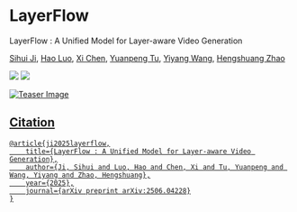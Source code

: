 # LayerFlow
LayerFlow : A Unified Model for Layer-aware Video Generation

[Sihui Ji](https://sihuiji.github.io/Homepage/), [Hao Luo](https://scholar.google.com/citations?user=7QvWnzMAAAAJ&hl=zh-CN), [Xi Chen](https://xavierchen34.github.io/), [Yuanpeng Tu](https://yuanpengtu.github.io/), [Yiyang Wang](https://scholar.google.com/citations?user=nKr8TJwAAAAJ&hl=en),  [Hengshuang Zhao](https://hszhao.github.io/)

<a href='https://sihuiji.github.io/LayerFlow-Page/'><img src='https://img.shields.io/badge/Project-Page-Green'></a> <a href='https://arxiv.org/abs/2506.04228'><img src='https://img.shields.io/badge/Paper-Arxiv-red'>

![Teaser Image](teaser.png "Teaser")

## Citation

```
@article{ji2025layerflow,
    title={LayerFlow : A Unified Model for Layer-aware Video Generation},
    author={Ji, Sihui and Luo, Hao and Chen, Xi and Tu, Yuanpeng and Wang, Yiyang and Zhao, Hengshuang},
    year={2025},
    journal={arXiv preprint arXiv:2506.04228}
}
```